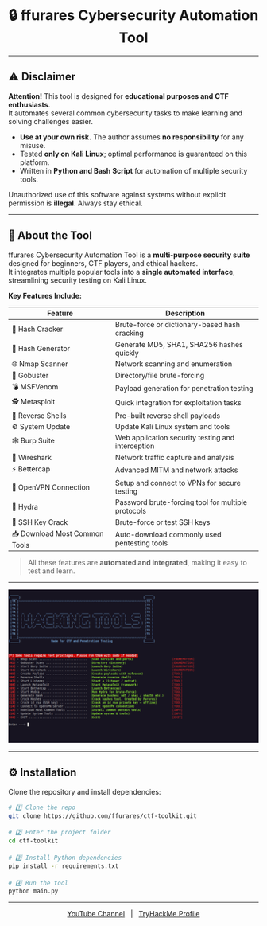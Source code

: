 <h1 align="center">🔒 ffurares Cybersecurity Automation Tool</h1>

---

## ⚠️ Disclaimer

**Attention!** This tool is designed for **educational purposes and CTF enthusiasts**.  
It automates several common cybersecurity tasks to make learning and solving challenges easier.  

- **Use at your own risk.** The author assumes **no responsibility** for any misuse.  
- Tested **only on Kali Linux**; optimal performance is guaranteed on this platform.  
- Written in **Python and Bash Script** for automation of multiple security tools.  

Unauthorized use of this software against systems without explicit permission is **illegal**. Always stay ethical.

---

## 📖 About the Tool

ffurares Cybersecurity Automation Tool is a **multi-purpose security suite** designed for beginners, CTF players, and ethical hackers.  
It integrates multiple popular tools into a **single automated interface**, streamlining security testing on Kali Linux.

**Key Features Include:**

| Feature | Description |
|---------|-------------|
| 🔑 Hash Cracker | Brute-force or dictionary-based hash cracking |
| 🧩 Hash Generator | Generate MD5, SHA1, SHA256 hashes quickly |
| 🌐 Nmap Scanner | Network scanning and enumeration |
| 🚪 Gobuster | Directory/file brute-forcing |
| 💣 MSFVenom | Payload generation for penetration testing |
| 🕵️ Metasploit | Quick integration for exploitation tasks |
| 🔄 Reverse Shells | Pre-built reverse shell payloads |
| ⚙️ System Update | Update Kali Linux system and tools |
| 🕸️ Burp Suite | Web application security testing and interception |
| 📡 Wireshark | Network traffic capture and analysis |
| ⚡ Bettercap | Advanced MITM and network attacks |
| 🔐 OpenVPN Connection | Setup and connect to VPNs for secure testing |
| 🧪 Hydra | Password brute-forcing tool for multiple protocols |
| 🔑 SSH Key Crack | Brute-force or test SSH keys |
| 📥 Download Most Common Tools | Auto-download commonly used pentesting tools |


> All these features are **automated and integrated**, making it easy to test and learn.

---

<p align="center">
  <img src=".img/menu.gif" alt="Tool Demo" width="600">
</p>

---

## ⚙️ Installation

Clone the repository and install dependencies:

```bash
# 1️⃣ Clone the repo
git clone https://github.com/ffurares/ctf-toolkit.git

# 2️⃣ Enter the project folder
cd ctf-toolkit

# 3️⃣ Install Python dependencies
pip install -r requirements.txt

# 4️⃣ Run the tool
python main.py
```

---

<p align="center"> <a href="https://www.youtube.com/@furares">YouTube Channel</a> &nbsp;&nbsp;|&nbsp;&nbsp; <a href="https://tryhackme.com/p/furares">TryHackMe Profile</a> </p>
